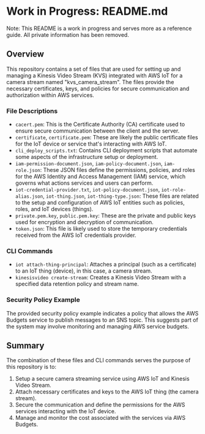 # Work in Progress: README.md

Note: This README is a work in progress and serves more as a reference guide. All private information has been removed.

## Overview

This repository contains a set of files that are used for setting up and managing a Kinesis Video Stream (KVS) integrated with AWS IoT for a camera stream named "kvs_camera_stream". The files provide the necessary certificates, keys, and policies for secure communication and authorization within AWS services.

### File Descriptions

- `cacert.pem`: This is the Certificate Authority (CA) certificate used to ensure secure communication between the client and the server.
- `certificate`, `certificate.pem`: These are likely the public certificate files for the IoT device or service that's interacting with AWS IoT.
- `cli_deploy_scripts.txt`: Contains CLI deployment scripts that automate some aspects of the infrastructure setup or deployment.
- `iam-permission-document.json`, `iam-policy-document.json`, `iam-role.json`: These JSON files define the permissions, policies, and roles for the AWS Identity and Access Management (IAM) service, which governs what actions services and users can perform.
- `iot-credential-provider.txt`, `iot-policy-document.json`, `iot-role-alias.json`, `iot-thing.json`, `iot-thing-type.json`: These files are related to the setup and configuration of AWS IoT entities such as policies, roles, and IoT devices (things).
- `private.pem.key`, `public.pem.key`: These are the private and public keys used for encryption and decryption of communication.
- `token.json`: This file is likely used to store the temporary credentials received from the AWS IoT credentials provider.

### CLI Commands

- `iot attach-thing-principal`: Attaches a principal (such as a certificate) to an IoT thing (device), in this case, a camera stream.
- `kinesisvideo create-stream`: Creates a Kinesis Video Stream with a specified data retention policy and stream name.

### Security Policy Example

The provided security policy example indicates a policy that allows the AWS Budgets service to publish messages to an SNS topic. This suggests part of the system may involve monitoring and managing AWS service budgets.

## Summary

The combination of these files and CLI commands serves the purpose of this repository is to:

1. Setup a secure camera streaming service using AWS IoT and Kinesis Video Stream.
2. Attach necessary certificates and keys to the AWS IoT thing (the camera stream).
3. Secure the communication and define the permissions for the AWS services interacting with the IoT device.
4. Manage and monitor the cost associated with the services via AWS Budgets.


